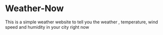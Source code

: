 # Weather-Now
This is a simple weather website to tell you the weather , temperature, wind speed and humidity in your city right now
